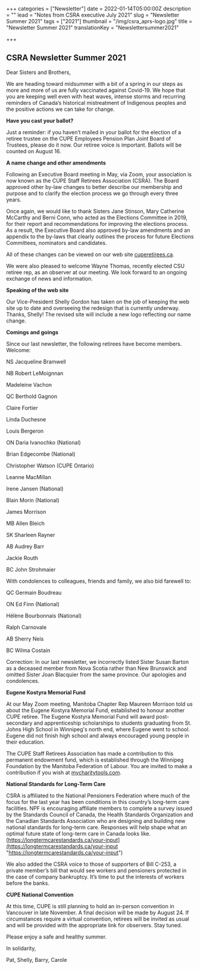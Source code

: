 +++
categories = ["Newsletter"]
date = 2022-01-14T05:00:00Z
description = ""
lead = "Notes from CSRA executive July 2021"
slug = "Newsletter Summer 2021"
tags = ["2021"]
thumbnail = "/img/csra_aprs-logo.jpg"
title = "Newsletter Summer 2021"
translationKey = "Newslettersummer2021"

+++
## CSRA Newsletter Summer 2021

Dear Sisters and Brothers,

We are heading toward midsummer with a bit of a spring in our steps as more and more of us are fully vaccinated against Covid-19. We hope that you are keeping well even with heat waves, intense storms and recurring reminders of Canada’s historical mistreatment of Indigenous peoples and the positive actions we can take for change.

**Have you cast your ballot?**

Just a reminder: if you haven’t mailed in your ballot for the election of a retiree trustee on the CUPE Employees Pension Plan Joint Board of Trustees, please do it now. Our retiree voice is important. Ballots will be counted on August 16.

**A name change and other amendments**

Following an Executive Board meeting in May, via Zoom, your association is now known as the CUPE Staff Retirees Association (CSRA). The Board approved other by-law changes to better describe our membership and purpose and to clarify the election process we go through every three years.

Once again, we would like to thank Sisters Jane Stinson, Mary Catherine McCarthy and Berni Conn, who acted as the Elections Committee in 2019, for their report and recommendations for improving the elections process. As a result, the Executive Board also approved by-law amendments and an appendix to the by-laws that clearly outlines the process for future Elections Committees, nominators and candidates.

All of these changes can be viewed on our web site [cuperetirees.ca](http://cuperetirees.ca).

We were also pleased to welcome Wayne Thomas, recently elected CSU retiree rep, as an observer at our meeting. We look forward to an ongoing exchange of news and information.

**Speaking of the web site**

Our Vice-President Shelly Gordon has taken on the job of keeping the web site up to date and overseeing the redesign that is currently underway. Thanks, Shelly! The revised site will include a new logo reflecting our name change.

**Comings and goings**

Since our last newsletter, the following retirees have become members. Welcome:

NS Jacqueline Bramwell

NB Robert LeMoignnan

Madeleine Vachon

QC Berthold Gagnon

Claire Fortier

Linda Duchesne

Louis Bergeron

ON Daria Ivanochko (National)

Brian Edgecombe (National)

Christopher Watson (CUPE Ontario)

Leanne MacMillan

Irene Jansen (National)

Blain Morin (National)

James Morrison

MB Allen Bleich

SK Sharleen Rayner

AB Audrey Barr

Jackie Routh

BC John Strohmaier

With condolences to colleagues, friends and family, we also bid farewell to:

QC Germain Boudreau

ON Ed Finn (National)

Hélène Bourbonnais (National)

Ralph Carnovale

AB Sherry Neis

BC Wilma Costain

Correction: In our last newsletter, we incorrectly listed Sister Susan Barton as a deceased member from Nova Scotia rather than New Brunswick and omitted Sister Joan Blacquier from the same province. Our apologies and condolences.

**Eugene Kostyra Memorial Fund**

At our May Zoom meeting, Manitoba Chapter Rep Maureen Morrison told us about the Eugene Kostyra Memorial Fund, established to honour another CUPE retiree. The Eugene Kostyra Memorial Fund will award post-secondary and apprenticeship scholarships to students graduating from St. Johns High School in Winnipeg's north end, where Eugene went to school. Eugene did not finish high school and always encouraged young people in their education.

The CUPE Staff Retirees Association has made a contribution to this permanent endowment fund, which is established through the Winnipeg Foundation by the Manitoba Federation of Labour. You are invited to make a contribution if you wish at [mycharitytools.com](http://mycharitytools.com).

**National Standards for Long-Term Care**

CSRA is affiliated to the National Pensioners Federation where much of the focus for the last year has been conditions in this country’s long-term care facilities. NPF is encouraging affiliate members to complete a survey issued by the Standards Council of Canada, the Health Standards Organization and the Canadian Standards Association who are designing and building new national standards for long-term care. Responses will help shape what an optimal future state of long-term care in Canada looks like. [https://longtermcarestandards.ca/your-input](https://longtermcarestandards.ca/your-input "https://longtermcarestandards.ca/your-input")

We also added the CSRA voice to those of supporters of Bill C-253, a private member’s bill that would see workers and pensioners protected in the case of company bankruptcy. It’s time to put the interests of workers before the banks.

**CUPE National Convention**

At this time, CUPE is still planning to hold an in-person convention in Vancouver in late November. A final decision will be made by August 24. If circumstances require a virtual convention, retirees will be invited as usual and will be provided with the appropriate link for observers. Stay tuned.

Please enjoy a safe and healthy summer.

In solidarity,

Pat, Shelly, Barry, Carole
